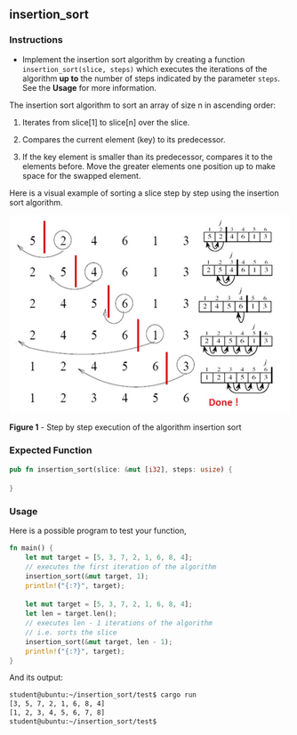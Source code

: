 ## insertion_sort

### Instructions

- Implement the insertion sort algorithm by creating a function `insertion_sort(slice, steps)` which executes the iterations of the algorithm **up to** the number of steps indicated by the parameter `steps`. See the **Usage** for more information.

The insertion sort algorithm to sort an array of size n in ascending order:

1. Iterates from slice[1] to slice[n] over the slice.

2. Compares the current element (key) to its predecessor.

3. If the key element is smaller than its predecessor, compares it to the elements before. Move the greater elements one position up to make space for the swapped element.

Here is a visual example of sorting a slice step by step using the insertion sort algorithm.

![image.png](Insertion-Sort-demo.png)

**Figure 1** - Step by step execution of the algorithm insertion sort

### Expected Function

```rust
pub fn insertion_sort(slice: &mut [i32], steps: usize) {

}
```

### Usage

Here is a possible program to test your function,

```rust
fn main() {
    let mut target = [5, 3, 7, 2, 1, 6, 8, 4];
    // executes the first iteration of the algorithm
    insertion_sort(&mut target, 1);
    println!("{:?}", target);

    let mut target = [5, 3, 7, 2, 1, 6, 8, 4];
    let len = target.len();
    // executes len - 1 iterations of the algorithm
    // i.e. sorts the slice
    insertion_sort(&mut target, len - 1);
    println!("{:?}", target);
}
```

And its output:

```console
student@ubuntu:~/insertion_sort/test$ cargo run
[3, 5, 7, 2, 1, 6, 8, 4]
[1, 2, 3, 4, 5, 6, 7, 8]
student@ubuntu:~/insertion_sort/test$
```
